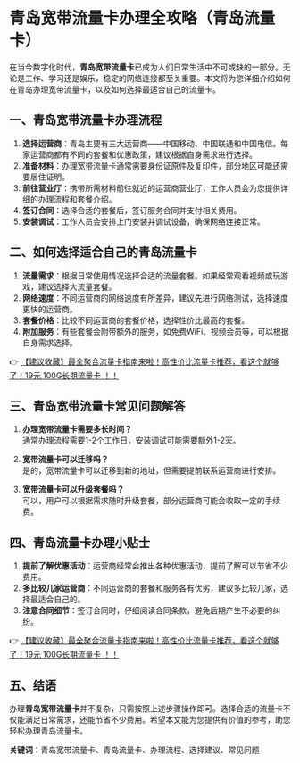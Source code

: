 # 青岛宽带流量卡办理全攻略（青岛流量卡）

在当今数字化时代，**青岛宽带流量卡**已成为人们日常生活中不可或缺的一部分。无论是工作、学习还是娱乐，稳定的网络连接都至关重要。本文将为您详细介绍如何在青岛办理宽带流量卡，以及如何选择最适合自己的流量卡。

## 一、青岛宽带流量卡办理流程

1. **选择运营商**：青岛主要有三大运营商——中国移动、中国联通和中国电信。每家运营商都有不同的套餐和优惠政策，建议根据自身需求进行选择。
2. **准备材料**：办理宽带流量卡通常需要身份证原件及复印件，部分地区可能还需要居住证明。
3. **前往营业厅**：携带所需材料前往就近的运营商营业厅，工作人员会为您提供详细的办理流程和套餐介绍。
4. **签订合同**：选择合适的套餐后，签订服务合同并支付相关费用。
5. **安装调试**：工作人员会安排上门安装并调试设备，确保网络连接正常。

## 二、如何选择适合自己的青岛流量卡

1. **流量需求**：根据日常使用情况选择合适的流量套餐。如果经常观看视频或玩游戏，建议选择大流量套餐。
2. **网络速度**：不同运营商的网络速度有所差异，建议先进行网络测试，选择速度更快的运营商。
3. **套餐价格**：比较不同运营商的套餐价格，选择性价比最高的套餐。
4. **附加服务**：有些套餐会附带额外的服务，如免费WiFi、视频会员等，可以根据自身需求选择。

👉 [【建议收藏】最全聚合流量卡指南来啦！高性价比流量卡推荐，看这个就够了！19元 100G长期流量卡 ！！](https://bit.ly/Liuliangka)

## 三、青岛宽带流量卡常见问题解答

1. **办理宽带流量卡需要多长时间？**  
   通常办理流程需要1-2个工作日，安装调试可能需要额外1-2天。

2. **宽带流量卡可以迁移吗？**  
   是的，宽带流量卡可以迁移到新的地址，但需要提前联系运营商进行安排。

3. **宽带流量卡可以升级套餐吗？**  
   可以，用户可以根据需求随时升级套餐，部分运营商可能会收取一定的手续费。

## 四、青岛流量卡办理小贴士

1. **提前了解优惠活动**：运营商经常会推出各种优惠活动，提前了解可以节省不少费用。
2. **多比较几家运营商**：不同运营商的套餐和服务各有优劣，建议多比较几家，选择最适合自己的。
3. **注意合同细节**：签订合同时，仔细阅读合同条款，避免后期产生不必要的纠纷。

👉 [【建议收藏】最全聚合流量卡指南来啦！高性价比流量卡推荐，看这个就够了！19元 100G长期流量卡 ！！](https://bit.ly/Liuliangka)

## 五、结语

办理**青岛宽带流量卡**并不复杂，只需按照上述步骤操作即可。选择合适的流量卡不仅能满足日常需求，还能节省不少费用。希望本文能为您提供有价值的参考，助您轻松办理青岛流量卡。

**关键词**：青岛宽带流量卡、青岛流量卡、办理流程、选择建议、常见问题